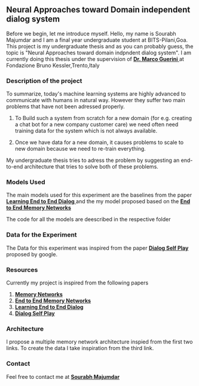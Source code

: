 ## Neural Approaches toward Domain independent dialog system

Before we begin, let me introduce myself. 
Hello, my name is Sourabh Majumdar and I am a final year undergraduate student at BITS-Pilani,Goa.
This project is my undergraduate thesis and as you can probably guess, the topic is "Neural Approaches toward domain indpndent dialog system".
I am currently doing this thesis under the supervision of [ **Dr. Marco Guerini** ](<mailto:guerini@fbk.eu>) at Fondazione Bruno Kessler,Trento,Italy

### Description of the project

To summarize, today's machine learning systems are highly advanced to communicate with humans in natural way. However they suffer two main problems that have not been adressed properly.

1. To Build such a system from scratch for a new domain (for e.g. creating a chat bot for a new company customer care) we need often need training data for the system which is not always available.

2. Once we have data for a new domain, it causes problems to scale to new domain because we need to re-train everything.

My undergraduate thesis tries to adress the problem by suggesting an end-to-end architecture that tries to solve both of these problems.


### Models Used 

The main models used for this experiment are the baselines from the paper [ **Learning End to End Dialog** ](<https://arxiv.org/abs/1605.07683>) and the my model proposed based on the [ **End to End Memory Networks** ](<https://arxiv.org/abs/1503.08895>)

The code for all the models are deescribed in the respective folder

### Data for the Experiment

The Data for this experiment was inspired from the paper [ **Dialog Self Play** ](<https://arxiv.org/abs/1801.04871>) proposed by google.

### Resources

Currently my project is inspired from the following papers

1. [ **Memory Networks** ](<https://arxiv.org/abs/1410.3916>)
2. [ **End to End Memory Networks** ](<https://arxiv.org/abs/1503.08895>)
3. [ **Learning End to End Dialog** ](<https://arxiv.org/abs/1605.07683>)
4. [ **Dialog Self Play** ](<https://arxiv.org/abs/1801.04871>)

### Architecture

I propose a multiple memory network architecture inspied from the first two links.
To create the data I take inspiration from the third link.

### Contact

Feel free to contact me at [ **Sourabh Majumdar** ](<mailto:msourabh970320@gmail.com>)
